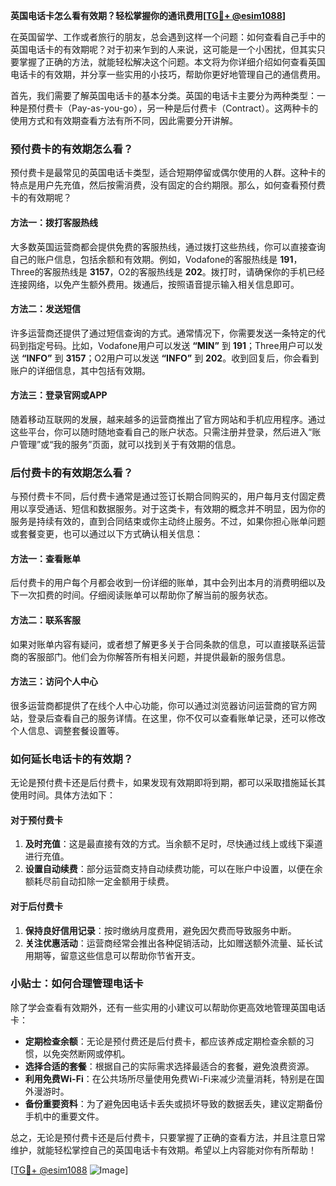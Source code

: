 **英国电话卡怎么看有效期？轻松掌握你的通讯费用[[TG💪+ @esim1088](https://t.me/s/esim1088)]**

在英国留学、工作或者旅行的朋友，总会遇到这样一个问题：如何查看自己手中的英国电话卡的有效期呢？对于初来乍到的人来说，这可能是一个小困扰，但其实只要掌握了正确的方法，就能轻松解决这个问题。本文将为你详细介绍如何查看英国电话卡的有效期，并分享一些实用的小技巧，帮助你更好地管理自己的通信费用。

首先，我们需要了解英国电话卡的基本分类。英国的电话卡主要分为两种类型：一种是预付费卡（Pay-as-you-go），另一种是后付费卡（Contract）。这两种卡的使用方式和有效期查看方法有所不同，因此需要分开讲解。

### 预付费卡的有效期怎么看？

预付费卡是最常见的英国电话卡类型，适合短期停留或偶尔使用的人群。这种卡的特点是用户先充值，然后按需消费，没有固定的合约期限。那么，如何查看预付费卡的有效期呢？

#### 方法一：拨打客服热线

大多数英国运营商都会提供免费的客服热线，通过拨打这些热线，你可以直接查询自己的账户信息，包括余额和有效期。例如，Vodafone的客服热线是 **191**，Three的客服热线是 **3157**，O2的客服热线是 **202**。拨打时，请确保你的手机已经连接网络，以免产生额外费用。拨通后，按照语音提示输入相关信息即可。

#### 方法二：发送短信

许多运营商还提供了通过短信查询的方式。通常情况下，你需要发送一条特定的代码到指定号码。比如，Vodafone用户可以发送 **“MIN”** 到 **191**；Three用户可以发送 **“INFO”** 到 **3157**；O2用户可以发送 **“INFO”** 到 **202**。收到回复后，你会看到账户的详细信息，其中包括有效期。

#### 方法三：登录官网或APP

随着移动互联网的发展，越来越多的运营商推出了官方网站和手机应用程序。通过这些平台，你可以随时随地查看自己的账户状态。只需注册并登录，然后进入“账户管理”或“我的服务”页面，就可以找到关于有效期的信息。

### 后付费卡的有效期怎么看？

与预付费卡不同，后付费卡通常是通过签订长期合同购买的，用户每月支付固定费用以享受通话、短信和数据服务。对于这类卡，有效期的概念并不明显，因为你的服务是持续有效的，直到合同结束或你主动终止服务。不过，如果你担心账单问题或套餐变更，也可以通过以下方式确认相关信息：

#### 方法一：查看账单

后付费卡的用户每个月都会收到一份详细的账单，其中会列出本月的消费明细以及下一次扣费的时间。仔细阅读账单可以帮助你了解当前的服务状态。

#### 方法二：联系客服

如果对账单内容有疑问，或者想了解更多关于合同条款的信息，可以直接联系运营商的客服部门。他们会为你解答所有相关问题，并提供最新的服务信息。

#### 方法三：访问个人中心

很多运营商都提供了在线个人中心功能，你可以通过浏览器访问运营商的官方网站，登录后查看自己的服务详情。在这里，你不仅可以查看账单记录，还可以修改个人信息、调整套餐设置等。

### 如何延长电话卡的有效期？

无论是预付费卡还是后付费卡，如果发现有效期即将到期，都可以采取措施延长其使用时间。具体方法如下：

#### 对于预付费卡

1. **及时充值**：这是最直接有效的方式。当余额不足时，尽快通过线上或线下渠道进行充值。
2. **设置自动续费**：部分运营商支持自动续费功能，可以在账户中设置，以便在余额耗尽前自动扣除一定金额用于续费。

#### 对于后付费卡

1. **保持良好信用记录**：按时缴纳月度费用，避免因欠费而导致服务中断。
2. **关注优惠活动**：运营商经常会推出各种促销活动，比如赠送额外流量、延长试用期等，留意这些信息可以帮助你节省开支。

### 小贴士：如何合理管理电话卡

除了学会查看有效期外，还有一些实用的小建议可以帮助你更高效地管理英国电话卡：

- **定期检查余额**：无论是预付费还是后付费卡，都应该养成定期检查余额的习惯，以免突然断网或停机。
- **选择合适的套餐**：根据自己的实际需求选择最适合的套餐，避免浪费资源。
- **利用免费Wi-Fi**：在公共场所尽量使用免费Wi-Fi来减少流量消耗，特别是在国外漫游时。
- **备份重要资料**：为了避免因电话卡丢失或损坏导致的数据丢失，建议定期备份手机中的重要文件。

总之，无论是预付费卡还是后付费卡，只要掌握了正确的查看方法，并且注意日常维护，就能轻松掌控自己的英国电话卡有效期。希望以上内容能对你有所帮助！

[[TG💪+ @esim1088](https://t.me/s/esim1088) ![Image](https://i.postimg.cc/4NQfJmqS/Snipaste-2025-05-13-00-14-12.png)]
